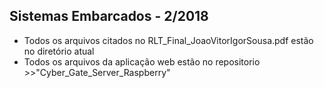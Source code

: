 ## Sistemas Embarcados - 2/2018

* Todos os arquivos citados no RLT_Final_JoaoVitorIgorSousa.pdf estão no diretório atual
* Todos os arquivos da aplicação web estão no repositorio >>"Cyber_Gate_Server_Raspberry"

